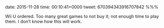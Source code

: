 date: 2015-11-28
time: 00:10:41+0000
tweet: 670394343916707842
%%%

Wii U ordered. Too many great games to not buy it; not enough time to play them. I don’t know how this will work.
